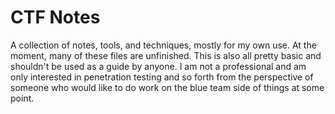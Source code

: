 # CTF Notes

A collection of notes, tools, and techniques, mostly for my own use. At the moment, many of these files are unfinished. This is also all pretty basic and shouldn't be used as a guide by anyone. I am not a professional and am only interested in penetration testing and so forth from the perspective of someone who would like to do work on the blue team side of things at some point.  
